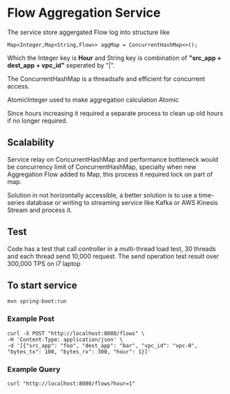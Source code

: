 # Flow Aggregation Service

The service store aggergated Flow log into structure like
```
Map<Integer,Map<String,Flow>> aggMap = ConcurrentHashMap<>();
```
Which the Integer key is **Hour** and String key is combination of **"src_app + dest_app + vpc_id"** seperated by "|".

The ConcurrentHashMap is a threadsafe and efficient for concurrent access.

AtomicInteger used to make aggregation calculation Atomic

Since hours increasing it required a separate process to clean up old hours if no longer required.

## Scalability
Service relay on ConcurrentHashMap and performance bottleneck would be concurrency limit of ConcurrentHashMap, 
specialty when new Aggregation Flow added to Map, this process it required lock on part of map.

Solution in not horizontally accessible, a better solution is to use a time-series database or writing to 
streaming service like Kafka or AWS Kinesis Stream and process it.

## Test 
Code has a test that call controller in a multi-thread load test, 30 threads and each thread send 10,000 request.
The send operation test result over 300,000 TPS on i7 laptop


## To start service
```
mvn spring-boot:run
```

### Example Post
```
curl -X POST "http://localhost:8080/flows" \
-H 'Content-Type: application/json' \
-d '[{"src_app": "foo", "dest_app": "bar", "vpc_id": "vpc-0", "bytes_tx": 100, "bytes_rx": 300, "hour": 1}]'
```

### Example Query
```
curl "http://localhost:8080/flows?hour=1"
```
